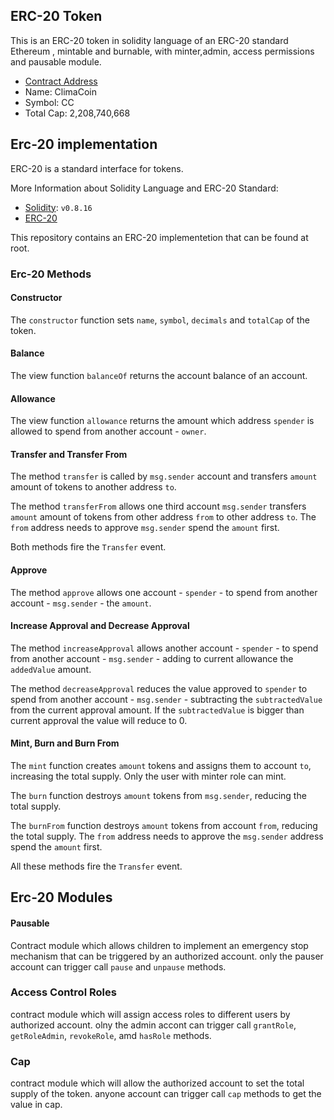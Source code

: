 ## ERC-20 Token

This is an ERC-20 token in solidity language of an ERC-20 standard Ethereum , mintable and burnable, with minter,admin, access permissions and pausable module.

- [Contract Address](https://etherscan.io/address/0x1409d601f0a3f8cfc615d7d5ce4454c6ca5f8b77#code)
- Name: ClimaCoin
- Symbol: CC
- Total Cap: 2,208,740,668


## Erc-20 implementation

ERC-20 is a standard interface for tokens.

More Information about Solidity Language and ERC-20 Standard:

- [Solidity](https://solidity.readthedocs.io/en/v0.8.16/): `v0.8.16`
- [ERC-20](https://eips.ethereum.org/EIPS/eip-20)

This repository contains an ERC-20 implementetion that can be found at root.

### Erc-20 Methods

#### Constructor

The `constructor` function sets `name`, `symbol`, `decimals` and `totalCap` of the token.

#### Balance

The view function `balanceOf` returns the account balance of an account.
 
#### Allowance

The view function `allowance` returns the amount which address `spender` is allowed to spend from another account - `owner`.

#### Transfer and Transfer From

The method `transfer` is called by `msg.sender` account and transfers `amount` amount of tokens to another address `to`.

The method `transferFrom` allows one third account `msg.sender` transfers `amount` amount of tokens from other address `from` to other address `to`. The `from` address needs to approve `msg.sender` spend the `amount` first.

Both methods fire the `Transfer` event.

#### Approve

The method `approve` allows one account - `spender` - to spend from another account - `msg.sender` - the `amount`.
 
#### Increase Approval and Decrease Approval
 

The method `increaseApproval` allows another account - `spender` - to spend from another account - `msg.sender` - adding to current allowance the `addedValue` amount.

The method `decreaseApproval` reduces the value approved to `spender` to spend from another account - `msg.sender` - subtracting the `subtractedValue` from the current approval amount. If the `subtractedValue` is bigger than current approval the value will reduce to 0.

#### Mint, Burn and Burn From

The `mint` function creates `amount` tokens and assigns them to account `to`, increasing the total supply. Only the user with minter role can mint.

The `burn` function destroys `amount` tokens from `msg.sender`, reducing the total supply.

The `burnFrom` function destroys `amount` tokens from account `from`, reducing the total supply. The `from` address needs to approve the `msg.sender` address spend the `amount` first.

All these methods fire the `Transfer` event.

## Erc-20 Modules


#### Pausable

Contract module which allows children to implement an emergency stop mechanism that can be triggered by an authorized account.
only the pauser account can trigger call `pause` and `unpause` methods.

### Access Control Roles
contract module which will assign access roles to different users by authorized account.
olny the admin accont can trigger call `grantRole`, `getRoleAdmin`, `revokeRole`, amd `hasRole` methods.

### Cap 
contract module which will allow the authorized account to set the total supply of the token.
anyone account can trigger call `cap` methods to get the value in cap.